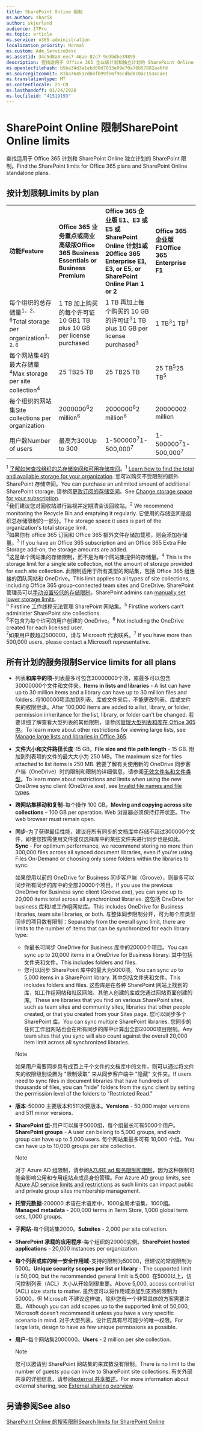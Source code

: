 ```yaml
---
title: SharePoint Online 限制
ms.author: sharik
author: skjerland
audience: ITPro
ms.topic: article
ms.service: o365-administration
localization_priority: Normal
ms.custom: Adm_ServiceDesc
ms.assetid: 34c5d8a8-eec7-46ae-82c7-9e9bdbe39895
description: 查找适用于 Office 365 企业版计划和独立计划的 SharePoint Online 限制。
ms.openlocfilehash: b5ba34d3a1ebd80d7833e09e70a76b57882ae6fd
ms.sourcegitcommit: 81ba764537d6bfb99fe6f96cdbd0c0ac1534cae1
ms.translationtype: MT
ms.contentlocale: zh-CN
ms.lasthandoff: 01/24/2020
ms.locfileid: "41519193"
---
```

# <a name="sharepoint-online-limits"></a><span data-ttu-id="5d080-103">SharePoint Online 限制</span><span class="sxs-lookup"><span data-stu-id="5d080-103">SharePoint Online limits</span></span>

<span data-ttu-id="5d080-104">查找适用于 Office 365 计划和 SharePoint Online 独立计划的 SharePoint 限制。</span><span class="sxs-lookup"><span data-stu-id="5d080-104">Find the SharePoint limits for Office 365 plans and SharePoint Online standalone plans.</span></span>
  
## <a name="limits-by-plan"></a><span data-ttu-id="5d080-105">按计划限制</span><span class="sxs-lookup"><span data-stu-id="5d080-105">Limits by plan</span></span> 

|||||
|:-----|:-----|:-----|:-----|
|<span data-ttu-id="5d080-106">**功能**</span><span class="sxs-lookup"><span data-stu-id="5d080-106">**Feature**</span></span> <br/> |<span data-ttu-id="5d080-107">**Office 365 业务重点或商业高级版**</span><span class="sxs-lookup"><span data-stu-id="5d080-107">**Office 365 Business Essentials or Business Premium**</span></span> <br/> |<span data-ttu-id="5d080-108">**Office 365 企业版 E1、E3 或 E5 或 SharePoint Online 计划1或2**</span><span class="sxs-lookup"><span data-stu-id="5d080-108">**Office 365 Enterprise E1, E3, or E5, or SharePoint Online Plan 1 or 2**</span></span> <br/> | <span data-ttu-id="5d080-109">**Office 365 企业版 F1**</span><span class="sxs-lookup"><span data-stu-id="5d080-109">**Office 365 Enterprise F1**</span></span> <br/> |
|<span data-ttu-id="5d080-110">每个组织的总存储量<sup>1、2、6</sup></span><span class="sxs-lookup"><span data-stu-id="5d080-110">Total storage per organization<sup>1, 2, 6</sup></span></span> <br/> |<span data-ttu-id="5d080-111">1 TB 加上购买的每个许可证 10 GB</span><span class="sxs-lookup"><span data-stu-id="5d080-111">1 TB plus 10 GB per license purchased</span></span>  <br/> |<span data-ttu-id="5d080-112">1 TB 再加上每个购买的 10 GB 的许可证<sup>3</sup></span><span class="sxs-lookup"><span data-stu-id="5d080-112">1 TB plus 10 GB per license purchased<sup>3</sup></span></span> <br/> |<span data-ttu-id="5d080-113">1 TB<sup>3</sup></span><span class="sxs-lookup"><span data-stu-id="5d080-113">1 TB<sup>3</sup></span></span> <br/> |
|<span data-ttu-id="5d080-114">每个网站集4的最大存储量<sup>4</sup></span><span class="sxs-lookup"><span data-stu-id="5d080-114">Max storage per site collection<sup>4</sup></span></span><br/> |<span data-ttu-id="5d080-115">25 TB</span><span class="sxs-lookup"><span data-stu-id="5d080-115">25 TB</span></span> <br/> |<span data-ttu-id="5d080-116">25 TB</span><span class="sxs-lookup"><span data-stu-id="5d080-116">25 TB</span></span> <br/> |<span data-ttu-id="5d080-117">25 TB<sup>5</sup></span><span class="sxs-lookup"><span data-stu-id="5d080-117">25 TB<sup>5</sup></span></span> <br/> |
|<span data-ttu-id="5d080-118">每个组织的网站集</span><span class="sxs-lookup"><span data-stu-id="5d080-118">Site collections per organization</span></span>  <br/> |<span data-ttu-id="5d080-119">2000000<sup>6</sup></span><span class="sxs-lookup"><span data-stu-id="5d080-119">2 million<sup>6</sup></span></span> <br/> |<span data-ttu-id="5d080-120">2000000<sup>6</sup></span><span class="sxs-lookup"><span data-stu-id="5d080-120">2 million<sup>6</sup></span></span> <br/> |<span data-ttu-id="5d080-121">2000000</span><span class="sxs-lookup"><span data-stu-id="5d080-121">2 million</span></span><br/> |
|<span data-ttu-id="5d080-122">用户数</span><span class="sxs-lookup"><span data-stu-id="5d080-122">Number of users</span></span>  <br/> |<span data-ttu-id="5d080-123">最高为300</span><span class="sxs-lookup"><span data-stu-id="5d080-123">Up to 300</span></span>  <br/> |<span data-ttu-id="5d080-124">1-500000<sup>7</sup></span><span class="sxs-lookup"><span data-stu-id="5d080-124">1- 500,000<sup>7</sup></span></span> <br/> |<span data-ttu-id="5d080-125">1-500000<sup>7</sup></span><span class="sxs-lookup"><span data-stu-id="5d080-125">1- 500,000<sup>7</sup></span></span> <br/> |
   
<span data-ttu-id="5d080-126"><sup>1</sup> [了解如何查找组织的总存储空间和可用存储空间](/sharepoint/manage-site-collection-storage-limits)。</span><span class="sxs-lookup"><span data-stu-id="5d080-126"><sup>1</sup> [Learn how to find the total and available storage for your organization](/sharepoint/manage-site-collection-storage-limits).</span></span> <span data-ttu-id="5d080-127">您可以购买不受限制的额外 SharePoint 存储空间。</span><span class="sxs-lookup"><span data-stu-id="5d080-127">You can purchase an unlimited amount of additional SharePoint storage.</span></span> <span data-ttu-id="5d080-128">请参阅[更改订阅的存储空间](/office365/admin/subscriptions-and-billing/add-storage-space)。</span><span class="sxs-lookup"><span data-stu-id="5d080-128">See [Change storage space for your subscription](/office365/admin/subscriptions-and-billing/add-storage-space).</span></span> 
<br/><span data-ttu-id="5d080-129"><sup>2</sup>我们建议您对回收站进行监视并定期清空该回收站。</span><span class="sxs-lookup"><span data-stu-id="5d080-129"><sup>2</sup> We recommend monitoring the Recycle Bin and emptying it regularly.</span></span> <span data-ttu-id="5d080-130">它使用的存储空间是组织总存储限制的一部分。</span><span class="sxs-lookup"><span data-stu-id="5d080-130">The storage space it uses is part of the organization's total storage limit.</span></span> 
<br/> <span data-ttu-id="5d080-131"><sup>3</sup>如果你有 office 365 订阅和 Office 365 额外文件存储加载项，则会添加存储量。</span><span class="sxs-lookup"><span data-stu-id="5d080-131"><sup>3</sup> If you have an Office 365 subscription and an Office 365 Extra File Storage add-on, the storage amounts are added.</span></span> 
<br/> <span data-ttu-id="5d080-132"><sup>4</sup>这是单个网站集的存储限制，而不是为每个网站集提供的存储量。</span><span class="sxs-lookup"><span data-stu-id="5d080-132"><sup>4</sup> This is the storage limit for a single site collection, not the amount of storage provided for each site collection.</span></span> <span data-ttu-id="5d080-133">此限制适用于所有类型的网站集，包括 Office 365 组连接的团队网站和 OneDrive。</span><span class="sxs-lookup"><span data-stu-id="5d080-133">This limit applies to all types of site collections, including Office 365 group-connected team sites and OneDrive.</span></span> <span data-ttu-id="5d080-134">SharePoint 管理员可以[手动设置较低的存储限制](/sharepoint/manage-site-collection-storage-limits#manage-individual-site-storage-limits)。</span><span class="sxs-lookup"><span data-stu-id="5d080-134">SharePoint admins can [manually set lower storage limits](/sharepoint/manage-site-collection-storage-limits#manage-individual-site-storage-limits).</span></span> 
<br/> <span data-ttu-id="5d080-135"><sup>5</sup> Firstline 工作线程无法管理 SharePoint 网站集。</span><span class="sxs-lookup"><span data-stu-id="5d080-135"><sup>5</sup> Firstline workers can't administer SharePoint site collections.</span></span> 
<br/> <span data-ttu-id="5d080-136"><sup>6</sup>不包含为每个许可的用户创建的 OneDrive。</span><span class="sxs-lookup"><span data-stu-id="5d080-136"><sup>6</sup> Not including the OneDrive created for each licensed user.</span></span> 
<br/> <span data-ttu-id="5d080-137"><sup>7</sup>如果用户数超过500000，请与 Microsoft 代表联系。</span><span class="sxs-lookup"><span data-stu-id="5d080-137"><sup>7</sup> If you have more than 500,000 users, please contact a Microsoft representative.</span></span> 
  
## <a name="service-limits-for-all-plans"></a><span data-ttu-id="5d080-138">所有计划的服务限制</span><span class="sxs-lookup"><span data-stu-id="5d080-138">Service limits for all plans</span></span>

- <span data-ttu-id="5d080-139">列表**和库中的项**-列表最多可包含30000000个项，库最多可以包含30000000个文件和文件夹。</span><span class="sxs-lookup"><span data-stu-id="5d080-139">**Items in lists and libraries** - A list can have up to 30 million items and a library can have up to 30 million files and folders.</span></span> <span data-ttu-id="5d080-140">将100000项添加到列表、库或文件夹后，不能更改列表、库或文件夹的权限继承。</span><span class="sxs-lookup"><span data-stu-id="5d080-140">After 100,000 items are added to a list, library, or folder, permission inheritance for the list, library, or folder can't be changed.</span></span> <span data-ttu-id="5d080-141">若要详细了解查看大型列表的其他限制，请参阅[管理大型列表和库在 Office 365 中](https://support.office.com/article/b4038448-ec0e-49b7-b853-679d3d8fb784)。</span><span class="sxs-lookup"><span data-stu-id="5d080-141">To learn more about other restrictions for viewing large lists, see [Manage large lists and libraries in Office 365](https://support.office.com/article/b4038448-ec0e-49b7-b853-679d3d8fb784).</span></span> 

- <span data-ttu-id="5d080-142">**文件大小和文件路径长度**-15 GB。</span><span class="sxs-lookup"><span data-stu-id="5d080-142">**File size and file path length** - 15 GB.</span></span> <span data-ttu-id="5d080-143">附加到列表项的文件的最大大小为 250 MB。</span><span class="sxs-lookup"><span data-stu-id="5d080-143">The maximum size for files attached to list items is 250 MB.</span></span> <span data-ttu-id="5d080-144">若要了解有关使用新的 OneDrive 同步客户端（OneDrive）时的限制和限制的详细信息，请参阅[无效文件名和文件类型](https://support.office.com/article/64883a5d-228e-48f5-b3d2-eb39e07630fa)。</span><span class="sxs-lookup"><span data-stu-id="5d080-144">To learn more about restrictions and limits when using the new OneDrive sync client (OneDrive.exe), see [Invalid file names and file types](https://support.office.com/article/64883a5d-228e-48f5-b3d2-eb39e07630fa).</span></span>

- <span data-ttu-id="5d080-145">**跨网站集移动和复制**–每个操作 100 GB。</span><span class="sxs-lookup"><span data-stu-id="5d080-145">**Moving and copying across site collections** – 100 GB per operation.</span></span> <span data-ttu-id="5d080-146">Web 浏览器必须保持打开状态。</span><span class="sxs-lookup"><span data-stu-id="5d080-146">The web browser must remain open.</span></span>

- <span data-ttu-id="5d080-147">**同步**-为了获得最佳性能，建议在所有同步的文档库中存储不超过300000个文件，即使您按需使用文件或仅选择库中的某些文件夹进行同步也是如此。</span><span class="sxs-lookup"><span data-stu-id="5d080-147">**Sync** - For optimum performance, we recommend storing no more than 300,000 files across all synced document libraries, even if you're using Files On-Demand or choosing only some folders within the libraries to sync.</span></span>

    <span data-ttu-id="5d080-148">如果使用以前的 OneDrive for Business 同步客户端（Groove），则最多可以同步所有同步的库中的全部20000个项目。</span><span class="sxs-lookup"><span data-stu-id="5d080-148">If you use the previous OneDrive for Business sync client (Groove.exe), you can sync up to 20,000 items total across all synchronized libraries.</span></span> <span data-ttu-id="5d080-149">这包括 OneDrive for business 库和/或工作组网站库。</span><span class="sxs-lookup"><span data-stu-id="5d080-149">This includes OneDrive for Business libraries, team site libraries, or both.</span></span> <span data-ttu-id="5d080-150">与整体同步限制分开，可为每个库类型同步的项目数有限制：</span><span class="sxs-lookup"><span data-stu-id="5d080-150">Separately from the overall sync limit, there are limits to the number of items that can be synchronized for each library type:</span></span>
    - <span data-ttu-id="5d080-151">你最长可同步 OneDrive for Business 库中的20000个项目。</span><span class="sxs-lookup"><span data-stu-id="5d080-151">You can sync up to 20,000 items in a OneDrive for Business library.</span></span> <span data-ttu-id="5d080-152">其中包括文件夹和文件。</span><span class="sxs-lookup"><span data-stu-id="5d080-152">This includes folders and files.</span></span> 
    - <span data-ttu-id="5d080-153">您可以同步 SharePoint 库中的最大为5000项。</span><span class="sxs-lookup"><span data-stu-id="5d080-153">You can sync up to 5,000 items in a SharePoint library.</span></span> <span data-ttu-id="5d080-154">其中包括文件夹和文件。</span><span class="sxs-lookup"><span data-stu-id="5d080-154">This includes folders and files.</span></span> <span data-ttu-id="5d080-155">这些库是在各种 SharePoint 网站上找到的库，如工作组网站和社区网站、其他人创建的库或您通过网站页面创建的库。</span><span class="sxs-lookup"><span data-stu-id="5d080-155">These are libraries that you find on various SharePoint sites, such as team sites and community sites, libraries that other people created, or that you created from your Sites page.</span></span> <span data-ttu-id="5d080-156">您可以同步多个 SharePoint 库。</span><span class="sxs-lookup"><span data-stu-id="5d080-156">You can sync multiple SharePoint libraries.</span></span> <span data-ttu-id="5d080-157">您同步的任何工作组网站也会在所有同步的库中计算出全部20000项目限制。</span><span class="sxs-lookup"><span data-stu-id="5d080-157">Any team sites that you sync will also count against the overall 20,000 item limit across all synchronized libraries.</span></span>

    > [!NOTE]
    > <span data-ttu-id="5d080-158">如果用户需要同步具有成百上千个文件的文档库中的文件，则可以通过将文件夹的权限级别设置为 "限制读取" 来从同步客户端中 "隐藏" 文件夹。</span><span class="sxs-lookup"><span data-stu-id="5d080-158">If users need to sync files in document libraries that have hundreds of thousands of files, you can "hide" folders from the sync client by setting the permission level of the folders to "Restricted Read."</span></span> 

- <span data-ttu-id="5d080-159">**版本**-50000 主要版本和511次要版本。</span><span class="sxs-lookup"><span data-stu-id="5d080-159">**Versions** - 50,000 major versions and 511 minor versions.</span></span>

- <span data-ttu-id="5d080-160">**SharePoint 组**-用户可以属于5000组，每个组最长可有5000个用户。</span><span class="sxs-lookup"><span data-stu-id="5d080-160">**SharePoint groups** - A user can belong to 5,000 groups, and each group can have up to 5,000 users.</span></span> <span data-ttu-id="5d080-161">每个网站集最多可有 10,000 个组。</span><span class="sxs-lookup"><span data-stu-id="5d080-161">You can have up to 10,000 groups per site collection.</span></span>
    > [!NOTE]
    > <span data-ttu-id="5d080-162">对于 Azure AD 组限制，请参阅[AZURE ad 服务限制和限制](https://docs.microsoft.com/azure/active-directory/users-groups-roles/directory-service-limits-restrictions)，因为这种限制可能会影响公用和专用组站点成员身份管理。</span><span class="sxs-lookup"><span data-stu-id="5d080-162">For Azure AD group limits, see [Azure AD service limits and restrictions](https://docs.microsoft.com/azure/active-directory/users-groups-roles/directory-service-limits-restrictions) as such limits can impact public and private group sites membership management.</span></span> 
- <span data-ttu-id="5d080-163">**托管元数据**-200000 术语在术语库中，1000全局术语集，1000组。</span><span class="sxs-lookup"><span data-stu-id="5d080-163">**Managed metadata** - 200,000 terms in Term Store, 1,000 global term sets, 1,000 groups.</span></span>

- <span data-ttu-id="5d080-164">**子网站**-每个网站集2000。</span><span class="sxs-lookup"><span data-stu-id="5d080-164">**Subsites** - 2,000 per site collection.</span></span>

- <span data-ttu-id="5d080-165">**SharePoint 承载的应用程序**-每个组织的20000实例。</span><span class="sxs-lookup"><span data-stu-id="5d080-165">**SharePoint hosted applications** - 20,000 instances per organization.</span></span>

- <span data-ttu-id="5d080-166">**每个列表或库的唯一安全作用域**-支持的限制为50000，但建议的常规限制为5000。</span><span class="sxs-lookup"><span data-stu-id="5d080-166">**Unique security scopes per list or library** - The supported limit is 50,000, but the recommended general limit is 5,000.</span></span> <span data-ttu-id="5d080-167">在5000以上，访问控制列表（ACL）大小从开始到很重要。</span><span class="sxs-lookup"><span data-stu-id="5d080-167">Above 5,000, access control list (ACL) size starts to matter.</span></span> <span data-ttu-id="5d080-168">虽然您可以将作用域添加到支持的限制为50000，但 Microsoft 不建议这样做，除非您有一个非常具体的方案需要注意。</span><span class="sxs-lookup"><span data-stu-id="5d080-168">Although you can add scopes up to the supported limit of 50,000, Microsoft doesn’t recommend it unless you have a very specific scenario in mind.</span></span> <span data-ttu-id="5d080-169">对于大型列表，设计应具有尽可能少的唯一权限。</span><span class="sxs-lookup"><span data-stu-id="5d080-169">For large lists, design to have as few unique permissions as possible.</span></span>

- <span data-ttu-id="5d080-170">**用户**-每个网站集2000000。</span><span class="sxs-lookup"><span data-stu-id="5d080-170">**Users** - 2 million per site collection.</span></span>
    > [!NOTE]
    > <span data-ttu-id="5d080-171">您可以邀请到 SharePoint 网站集的来宾数没有限制。</span><span class="sxs-lookup"><span data-stu-id="5d080-171">There is no limit to the number of guests you can invite to SharePoint site collections.</span></span> <span data-ttu-id="5d080-172">有关外部共享的详细信息，请参阅[external 共享概述](https://docs.microsoft.com/sharepoint/external-sharing-overview)。</span><span class="sxs-lookup"><span data-stu-id="5d080-172">For more information about external sharing, see [External sharing overview](https://docs.microsoft.com/sharepoint/external-sharing-overview).</span></span>
## <a name="see-also"></a><span data-ttu-id="5d080-173">另请参阅</span><span class="sxs-lookup"><span data-stu-id="5d080-173">See also</span></span>

[<span data-ttu-id="5d080-174">SharePoint Online 的搜索限制</span><span class="sxs-lookup"><span data-stu-id="5d080-174">Search limits for SharePoint Online</span></span>](https://docs.microsoft.com/sharepoint/search-limits)
